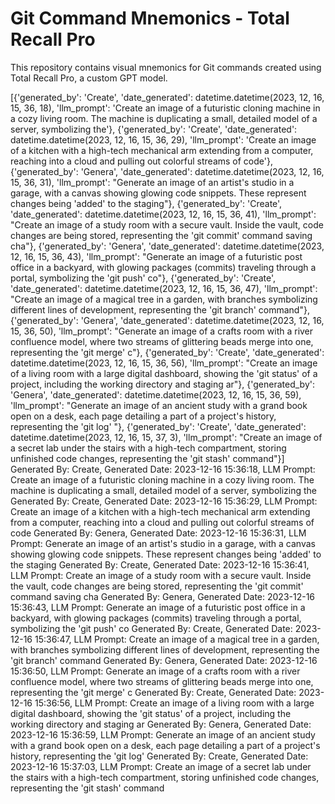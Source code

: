 # Git Command Mnemonics - Total Recall Pro

This repository contains visual mnemonics for Git commands created using Total Recall Pro, a custom GPT model.

[{'generated_by': 'Create', 'date_generated': datetime.datetime(2023, 12, 16, 15, 36, 18), 'llm_prompt': 'Create an image of a futuristic cloning machine in a cozy living room. The machine is duplicating a small, detailed model of a server, symbolizing the'}, {'generated_by': 'Create', 'date_generated': datetime.datetime(2023, 12, 16, 15, 36, 29), 'llm_prompt': 'Create an image of a kitchen with a high-tech mechanical arm extending from a computer, reaching into a cloud and pulling out colorful streams of code'}, {'generated_by': 'Genera', 'date_generated': datetime.datetime(2023, 12, 16, 15, 36, 31), 'llm_prompt': "Generate an image of an artist's studio in a garage, with a canvas showing glowing code snippets. These represent changes being 'added' to the staging"}, {'generated_by': 'Create', 'date_generated': datetime.datetime(2023, 12, 16, 15, 36, 41), 'llm_prompt': "Create an image of a study room with a secure vault. Inside the vault, code changes are being stored, representing the 'git commit' command saving cha"}, {'generated_by': 'Genera', 'date_generated': datetime.datetime(2023, 12, 16, 15, 36, 43), 'llm_prompt': "Generate an image of a futuristic post office in a backyard, with glowing packages (commits) traveling through a portal, symbolizing the 'git push' co"}, {'generated_by': 'Create', 'date_generated': datetime.datetime(2023, 12, 16, 15, 36, 47), 'llm_prompt': "Create an image of a magical tree in a garden, with branches symbolizing different lines of development, representing the 'git branch' command"}, {'generated_by': 'Genera', 'date_generated': datetime.datetime(2023, 12, 16, 15, 36, 50), 'llm_prompt': "Generate an image of a crafts room with a river confluence model, where two streams of glittering beads merge into one, representing the 'git merge' c"}, {'generated_by': 'Create', 'date_generated': datetime.datetime(2023, 12, 16, 15, 36, 56), 'llm_prompt': "Create an image of a living room with a large digital dashboard, showing the 'git status' of a project, including the working directory and staging ar"}, {'generated_by': 'Genera', 'date_generated': datetime.datetime(2023, 12, 16, 15, 36, 59), 'llm_prompt': "Generate an image of an ancient study with a grand book open on a desk, each page detailing a part of a project's history, representing the 'git log' "}, {'generated_by': 'Create', 'date_generated': datetime.datetime(2023, 12, 16, 15, 37, 3), 'llm_prompt': "Create an image of a secret lab under the stairs with a high-tech compartment, storing unfinished code changes, representing the 'git stash' command"}]
Generated By: Create, Generated Date: 2023-12-16 15:36:18, LLM Prompt: Create an image of a futuristic cloning machine in a cozy living room. The machine is duplicating a small, detailed model of a server, symbolizing the
Generated By: Create, Generated Date: 2023-12-16 15:36:29, LLM Prompt: Create an image of a kitchen with a high-tech mechanical arm extending from a computer, reaching into a cloud and pulling out colorful streams of code
Generated By: Genera, Generated Date: 2023-12-16 15:36:31, LLM Prompt: Generate an image of an artist's studio in a garage, with a canvas showing glowing code snippets. These represent changes being 'added' to the staging
Generated By: Create, Generated Date: 2023-12-16 15:36:41, LLM Prompt: Create an image of a study room with a secure vault. Inside the vault, code changes are being stored, representing the 'git commit' command saving cha
Generated By: Genera, Generated Date: 2023-12-16 15:36:43, LLM Prompt: Generate an image of a futuristic post office in a backyard, with glowing packages (commits) traveling through a portal, symbolizing the 'git push' co
Generated By: Create, Generated Date: 2023-12-16 15:36:47, LLM Prompt: Create an image of a magical tree in a garden, with branches symbolizing different lines of development, representing the 'git branch' command
Generated By: Genera, Generated Date: 2023-12-16 15:36:50, LLM Prompt: Generate an image of a crafts room with a river confluence model, where two streams of glittering beads merge into one, representing the 'git merge' c
Generated By: Create, Generated Date: 2023-12-16 15:36:56, LLM Prompt: Create an image of a living room with a large digital dashboard, showing the 'git status' of a project, including the working directory and staging ar
Generated By: Genera, Generated Date: 2023-12-16 15:36:59, LLM Prompt: Generate an image of an ancient study with a grand book open on a desk, each page detailing a part of a project's history, representing the 'git log'
Generated By: Create, Generated Date: 2023-12-16 15:37:03, LLM Prompt: Create an image of a secret lab under the stairs with a high-tech compartment, storing unfinished code changes, representing the 'git stash' command
